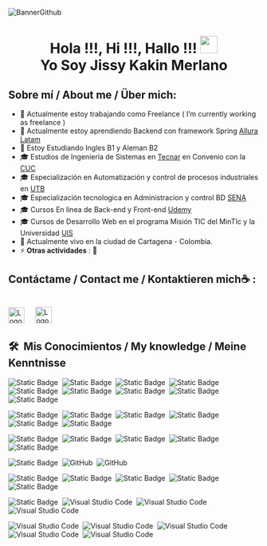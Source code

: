 ![BannerGithub](https://github.com/user-attachments/assets/7e69d8de-9aa3-4571-876a-fb1952d91a21)

<h1 align="center">Hola !!!, Hi !!!, Hallo !!! <img src="https://media.giphy.com/media/hvRJCLFzcasrR4ia7z/giphy.gif" width="35"> <br> Yo Soy Jissy Kakin Merlano </h1>

## Sobre mí / About me / Über mich:
- 🔭 Actualmente estoy trabajando como Freelance ( I’m currently working as freelance )
- 🌱 Actualmente estoy aprendiendo Backend con framework Spring [Allura Latam](https://app.aluracursos.com/) 
- 🌱 Estoy Estudiando Ingles B1 y Aleman B2 
- 🎓 Estudios de Ingeniería de Sistemas en [Tecnar](https://www.unitecnar.edu.co/) en Convenio con la [CUC](https://www.cuc.edu.co/)
- 🎓 Especialización en Automatización y control de procesos industriales en [UTB](https://www.utb.edu.co/)
- 🎓 Especialización tecnologica en Administracion y control BD [SENA](https://www.sena.edu.co/) 
- 🎓 Cursos En linea de Back-end y Front-end [Udemy](https://www.udemy.com/)
- 🎓 Cursos de Desarrollo Web en el programa Misión TIC del MinTIc y la Universidad [UIS](https://uis.edu.co/es/)
- 🏡 Actualmente vivo en la ciudad de Cartagena - Colombia.
- ⚡ **Otras actividades** : 👯

## Contáctame / Contact me /  Kontaktieren mich☕ :
<br>
<a target="_blank" href="mailto:sicaji22@gmail.com"><img src="https://github.com/user-attachments/assets/db17008a-0d4f-4cb8-8a39-096e3af70e2e"  width="32px" height="32px" alt="LogoGmail"></img></a>
&emsp;
<a target="_blank" href="https://www.linkedin.com/in/ing-jissy-merlano/" ><img src="https://github.com/user-attachments/assets/e2069248-a102-4833-81bb-67a5b5344cae" width="33px" height="33px" alt="LogoLinkedin"></img></a>

## 🛠 &nbsp;Mis Conocimientos / My knowledge / Meine Kenntnisse
![Static Badge](https://img.shields.io/badge/Node%23js-%235FA04E?style=flat-square&logo=nodedotjs&labelColor=black)&nbsp;
![Static Badge](https://img.shields.io/badge/TypeScript-%233178C6?style=flat-square&logo=typescript&labelColor=black)&nbsp;
![Static Badge](https://img.shields.io/badge/C%23-%23512BD4?style=flat-square&logo=dotnet&labelColor=black)&nbsp;
![Static Badge](https://img.shields.io/badge/C++-%2300599C?style=flat-square&logo=cplusplus&labelColor=black)&nbsp;
![Static Badge](https://img.shields.io/badge/.NETCore-%23512BD4?style=flat-square&logo=dotnet&labelColor=black)&nbsp;
![Static Badge](https://img.shields.io/badge/.VisualBasic-%23512BD4?style=flat-square&logo=dotnet&labelColor=black)&nbsp;
![Static Badge](https://img.shields.io/badge/Spring-%236DB33F?style=flat-square&logo=spring&labelColor=black)&nbsp;
![Static Badge](https://img.shields.io/badge/Php-%23777BB4?style=flat-square&logo=php&labelColor=black)&nbsp;
![Static Badge](https://img.shields.io/badge/Python-%233776AB?style=flat-square&logo=python&labelColor=black)&nbsp;

![Static Badge](https://img.shields.io/badge/Angular-%230F0F11?style=flat-square&logo=angular&labelColor=black)&nbsp;
![Static Badge](https://img.shields.io/badge/Vue.js-%234FC08D?style=flat-square&logo=vuedotjs&labelColor=black)&nbsp;
![Static Badge](https://img.shields.io/badge/React-%23008ECF?style=flat-square&logo=React&labelColor=black)&nbsp;
![Static Badge](https://img.shields.io/badge/.NET-%23512BD4?style=flat-square&logo=dotnet&labelColor=black)&nbsp;
![Static Badge](https://img.shields.io/badge/Express-%23000000?style=flat-square&logo=express&labelColor=black)&nbsp;
![Static Badge](https://img.shields.io/badge/Next.js-%23000000?style=flat-square&logo=nextdotjs&labelColor=black)&nbsp;


![Static Badge](https://img.shields.io/badge/Boostrap-%237952B3?style=flat-square&logo=Bootstrap&labelColor=black)&nbsp;
![Static Badge](https://img.shields.io/badge/HTML5-%23E34F26?style=flat-square&logo=html5&labelColor=black)&nbsp;
![Static Badge](https://img.shields.io/badge/CSS3-%231572B6?style=flat-square&logo=css3&labelColor=black)&nbsp;
![Static Badge](https://img.shields.io/badge/JavaScript-yellow?style=flat-square&logo=JavaScript&labelColor=black)&nbsp;
![Static Badge](https://img.shields.io/badge/Figma-F24E1E?style=flat-square&logo=figma&labelColor=black)&nbsp;

![Static Badge](https://img.shields.io/badge/Git-%23F05032?style=flat-square&logo=git&labelColor=black)&nbsp;
![GitHub](https://img.shields.io/badge/-GitHub-05122A?style=flat&logo=github&labelColor=black)&nbsp;
![GitHub](https://img.shields.io/badge/-Jira-0052CC?style=flat&logo=jira&labelColor=black)&nbsp;

![Static Badge](https://img.shields.io/badge/Ms%20SQL%20Server-%23CC2927?style=flat-square&logo=microsoftsqlserver&labelColor=black)&nbsp;
![Static Badge](https://img.shields.io/badge/Mysql-%234479A1?style=flat-square&logo=mysql&labelColor=black)&nbsp;
![Static Badge](https://img.shields.io/badge/mariadb-%23003545?style=flat-square&logo=mariadb&labelColor=black)&nbsp;
![Static Badge](https://img.shields.io/badge/MongoDB-%2347A248?style=flat-square&logo=mongodb&labelColor=black)&nbsp;
![Static Badge](https://img.shields.io/badge/OracleDB-%23F80000?style=flat-square&logo=oracle&labelColor=black)&nbsp;

![Static Badge](https://img.shields.io/badge/Visual%20Studio-%235C2D91?style=flat-square&logo=visualstudio&labelColor=black)&nbsp;
![Visual Studio Code](https://img.shields.io/badge/-Visual%20Studio%20Code-05122A?style=flat&logo=visual-studio-code&logoColor=007ACC)&nbsp;
![Visual Studio Code](https://img.shields.io/badge/Dreamweaver-%23FF61F6?style=flat&logo=adobedreamweaver&labelColor=black)&nbsp;
![Visual Studio Code](https://img.shields.io/badge/-IntellijIdea-%2305122A?style=flat&logo=intellijidea&labelColor=black)&nbsp;

![Visual Studio Code](https://img.shields.io/badge/Illustrator-%23FF9A00?style=flat&logo=adobeillustrator&labelColor=black)&nbsp;
![Visual Studio Code](https://img.shields.io/badge/Photoshop-%2331A8FF?style=flat&logo=adobephotoshop&labelColor=black)&nbsp;
![Visual Studio Code](https://img.shields.io/badge/InDesign-%23FF3366?style=flat&logo=adobeindesign&labelColor=black)&nbsp;
![Visual Studio Code](https://img.shields.io/badge/AfterEffects-%239999FF?style=flat&logo=adobeaftereffects&labelColor=black)&nbsp;
![Visual Studio Code](https://img.shields.io/badge/CorelDraw-%23000000?style=flat&logo=coreldraw&labelColor=black)&nbsp;

<!--
**jissykakin/jissykakin** is a ✨ _special_ ✨ repository because its `README.md` (this file) appears on your GitHub profile.

Here are some ideas to get you started:

- 🔭 Yo estoy Trabajando como freelance I’m currently working on ...
- 🌱 Actualmente estoy aprendiendo Backend con framework Spring I’m currently learning ...
- 🌱 Estoy Estudiando Ingles B1 y Aleman B2 I’m currently learning ...
- 👯 I’m looking to collaborate on ...
- 🤔 I’m looking for help with ...
- 💬 Ask me about ...
- 📫 How to reach me: ...
- 😄 Pronouns: ...
- ⚡ Fun fact: ...

<!-- ** <a href="https://www.gustavo-dev.com">
  <img src="https://img.shields.io/badge/Portafolio-7289DA?style=for-the-badge&logo=google&logoColor=white"/>
</a>-->

